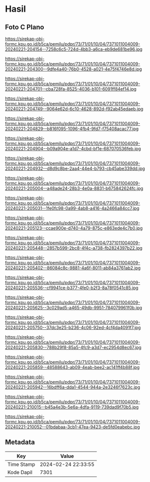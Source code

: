 # Hasil

## Foto C Plano

https://sirekap-obj-formc.kpu.go.id/b5ca/pemilu/pdpr/73/71/01/10/04/7371011004009-20240221-204154--7258c6c5-724d-4bb3-a6ca-eb9de681be96.jpg

https://sirekap-obj-formc.kpu.go.id/b5ca/pemilu/pdpr/73/71/01/10/04/7371011004009-20240221-204300--9dfe4a40-76b0-4528-a021-4e75f4746e8d.jpg

https://sirekap-obj-formc.kpu.go.id/b5ca/pemilu/pdpr/73/71/01/10/04/7371011004009-20240221-204701--cba728fa-8525-4036-b101-6091ff84ef14.jpg

https://sirekap-obj-formc.kpu.go.id/b5ca/pemilu/pdpr/73/71/01/10/04/7371011004009-20240221-204749--9064e62d-6c10-4628-892d-f92ab45edaeb.jpg

https://sirekap-obj-formc.kpu.go.id/b5ca/pemilu/pdpr/73/71/01/10/04/7371011004009-20240221-204829--b816f095-1096-4fb4-9fd7-f75408acac77.jpg

https://sirekap-obj-formc.kpu.go.id/b5ca/pemilu/pdpr/73/71/01/10/04/7371011004009-20240221-204904--b09a904e-a1d7-4cbd-bf1e-687070536feb.jpg

https://sirekap-obj-formc.kpu.go.id/b5ca/pemilu/pdpr/73/71/01/10/04/7371011004009-20240221-204932--d8d9c8be-2aa4-44e4-b793-cb45abe339dd.jpg

https://sirekap-obj-formc.kpu.go.id/b5ca/pemilu/pdpr/73/71/01/10/04/7371011004009-20240221-205004--a48ade24-28b3-4e0a-8831-b675842624fc.jpg

https://sirekap-obj-formc.kpu.go.id/b5ca/pemilu/pdpr/73/71/01/10/04/7371011004009-20240221-205031--1fe0fc98-0a99-4ab8-a416-4a2466a84cc7.jpg

https://sirekap-obj-formc.kpu.go.id/b5ca/pemilu/pdpr/73/71/01/10/04/7371011004009-20240221-205123--ccae900e-d740-4a79-875c-e863ede4c7b0.jpg

https://sirekap-obj-formc.kpu.go.id/b5ca/pemilu/pdpr/73/71/01/10/04/7371011004009-20240221-205448--2857b599-2bc8-4f4c-a738-fb2824397b22.jpg

https://sirekap-obj-formc.kpu.go.id/b5ca/pemilu/pdpr/73/71/01/10/04/7371011004009-20240221-205402--86084c8c-9881-4a6f-8011-ab84a3761ab2.jpg

https://sirekap-obj-formc.kpu.go.id/b5ca/pemilu/pdpr/73/71/01/10/04/7371011004009-20240221-205536--cf9941ce-b377-4fe0-b2f3-8a78f0541c85.jpg

https://sirekap-obj-formc.kpu.go.id/b5ca/pemilu/pdpr/73/71/01/10/04/7371011004009-20240221-205625--3c029ad5-a465-49db-9951-784079961f0b.jpg

https://sirekap-obj-formc.kpu.go.id/b5ca/pemilu/pdpr/73/71/01/10/04/7371011004009-20240221-205750--37dc3e25-b236-4c06-92ed-4cf4da4091f7.jpg

https://sirekap-obj-formc.kpu.go.id/b5ca/pemilu/pdpr/73/71/01/10/04/7371011004009-20240221-205830--788b29f8-85a5-4fc9-a3d7-ec2954d8ec67.jpg

https://sirekap-obj-formc.kpu.go.id/b5ca/pemilu/pdpr/73/71/01/10/04/7371011004009-20240221-205859--48588643-ab09-4eab-bee2-ac141ff4b88f.jpg

https://sirekap-obj-formc.kpu.go.id/b5ca/pemilu/pdpr/73/71/01/10/04/7371011004009-20240221-205942--16bdff6a-dda1-4544-944a-2e3246f7623c.jpg

https://sirekap-obj-formc.kpu.go.id/b5ca/pemilu/pdpr/73/71/01/10/04/7371011004009-20240221-210015--b45a4e3b-5e6a-4dfa-9119-739dad9f70b5.jpg

https://sirekap-obj-formc.kpu.go.id/b5ca/pemilu/pdpr/73/71/01/10/04/7371011004009-20240221-210052--01bdabaa-3cb1-47ea-9423-de5fd0eabebc.jpg


## Metadata

| Key        | Value               |
| ---------- | ------------------- |
| Time Stamp | 2024-02-24 22:33:55 |
| Kode Dapil | 7301                |



